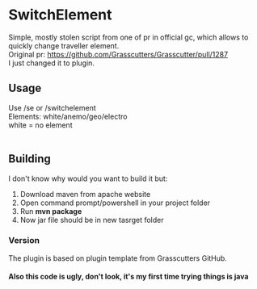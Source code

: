 # SwitchElement
Simple, mostly stolen script from one of pr in official gc, which allows to quickly change traveller element.<br>
Original pr: https://github.com/Grasscutters/Grasscutter/pull/1287 <br>
I just changed it to plugin.

## Usage
Use /se <element> or /switchelement <element> <br>
Elements: white/anemo/geo/electro <br>
white = no element <br><br>

## Building
I don't know why would you want to build it but:
1. Download maven from apache website
2. Open command prompt/powershell in your project folder
3. Run <b>mvn package</b>
4. Now jar file should be in new tasrget folder

### Version
The plugin is based on plugin template from Grasscutters GitHub.

#### Also this code is ugly, don't look, it's my first time trying things is java
